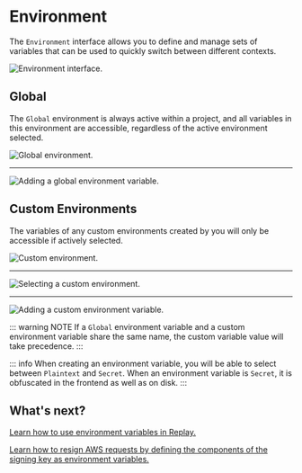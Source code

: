 # Environment

The `Environment` interface allows you to define and manage sets of variables that can be used to quickly switch between different contexts.

<img alt="Environment interface." src="/_images/env_interface.png" center/>

## Global

The `Global` environment is always active within a project, and all variables in this environment are accessible, regardless of the active environment selected.

<img alt="Global environment." src="/_images/global_environment.png" center/>

---

<img alt="Adding a global environment variable." src="/_images/add_global_env_variable.png" center/>

## Custom Environments

The variables of any custom environments created by you will only be accessible if actively selected.

<img alt="Custom environment." src="/_images/user_a_environment.png" center/>

---

<img alt="Selecting a custom environment." src="/_images/environment_selection.png" center/>

---

<img alt="Adding a custom environment variable." src="/_images/add_user_a_env_variable.png" center/>

::: warning NOTE
If a `Global` environment variable and a custom environment variable share the same name, the custom variable value will take precedence.
:::

::: info
When creating an environment variable, you will be able to select between `Plaintext` and `Secret`. When an environment variable is `Secret`, it is obfuscated in the frontend as well as on disk.
:::

## What's next?

[Learn how to use environment variables in Replay.](/guides/replay_environment_variables.md)

[Learn how to resign AWS requests by defining the components of the signing key as environment variables.](/tutorials/aws_signature.md)
